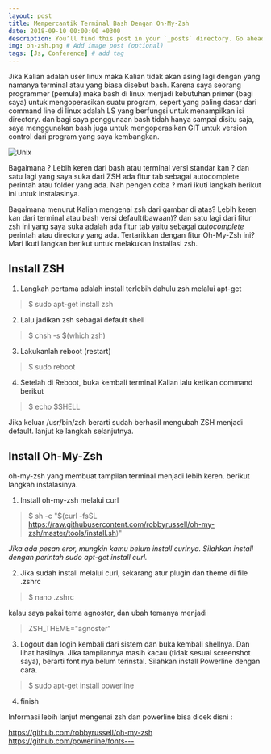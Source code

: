 ```yaml
---
layout: post
title: Mempercantik Terminal Bash Dengan Oh-My-Zsh
date: 2018-09-10 00:00:00 +0300
description: You’ll find this post in your `_posts` directory. Go ahead and edit it and re-build the site to see your changes. # Add post description (optional)
img: oh-zsh.png # Add image post (optional)
tags: [Js, Conference] # add tag
---
```


Jika Kalian adalah user linux maka Kalian tidak akan asing lagi dengan yang namanya terminal atau yang biasa disebut bash. Karena saya seorang programmer (pemula) maka bash di linux menjadi kebutuhan primer (bagi saya) untuk mengoperasikan suatu program, sepert yang paling dasar dari command line di linux adalah LS yang berfungsi untuk menampilkan isi directory. dan bagi saya penggunaan bash tidah hanya sampai disitu saja, saya menggunakan bash juga untuk mengoperasikan GIT untuk version control dari program yang saya kembangkan.

![Unix]({{site.baseurl}}/assets/img/my-zsh.png)

Bagaimana ? Lebih keren dari bash atau terminal versi standar kan ? dan satu lagi yang saya suka dari ZSH ada fitur tab sebagai autocomplete perintah atau folder yang ada. Nah pengen coba ? mari ikuti langkah berikut ini untuk instalasinya.

Bagaimana menurut Kalian mengenai zsh dari gambar di atas? Lebih keren kan dari terminal atau bash versi default(bawaan)? dan satu lagi dari fitur zsh ini yang saya suka adalah ada fitur tab yaitu sebagai <i>autocomplete</i> perintah atau directory yang ada. Tertarikkan dengan fitur Oh-My-Zsh ini? Mari ikuti langkan berikut untuk melakukan installasi zsh.

## Install ZSH

1. Langkah pertama adalah install terlebih dahulu zsh melalui apt-get

> $ sudo apt-get install zsh

2. Lalu jadikan zsh sebagai default shell

> $ chsh -s $(which zsh)

3. Lakukanlah reboot (restart)

> $ sudo reboot

4. Setelah di Reboot, buka kembali terminal Kalian lalu ketikan command berikut

> $ echo $SHELL

Jika keluar /usr/bin/zsh berarti sudah berhasil mengubah ZSH menjadi default. lanjut ke langkah selanjutnya.

## Install Oh-My-Zsh

oh-my-zsh yang membuat tampilan terminal menjadi lebih keren. berikut langkah instalasinya.

1. Install oh-my-zsh melalui curl

> $ sh -c "$(curl -fsSL https://raw.githubusercontent.com/robbyrussell/oh-my-zsh/master/tools/install.sh)"

<i>Jika ada pesan eror, mungkin kamu belum install curlnya. Silahkan install dengan perintah sudo apt-get install curl.</i>

2. Jika sudah install melalui curl, sekarang atur plugin dan theme di file .zshrc

> $ nano .zshrc

kalau saya pakai tema agnoster, dan ubah temanya menjadi


> ZSH_THEME="agnoster"

3. Logout dan login kembali dari sistem dan buka kembali shellnya. Dan lihat hasilnya. Jika tampilannya masih kacau (tidak sesuai screenshot saya), berarti font nya belum terinstal. Silahkan install Powerline dengan cara.

> $ sudo apt-get install powerline

4. finish

Informasi lebih lanjut mengenai zsh dan powerline bisa dicek disni :

https://github.com/robbyrussell/oh-my-zsh
https://github.com/powerline/fonts---

